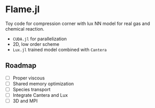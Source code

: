 # Flame.jl

Toy code for compression corner with lux NN model for real gas and chemical reaction.

- `CUDA.jl` for parallelization
- 2D, low order scheme
- `Lux.jl` trained model combined with `Cantera`

## Roadmap
- [ ] Proper viscous
- [ ] Shared memory optimization
- [ ] Species transport
- [ ] Integrate Cantera and Lux
- [ ] 3D and MPI